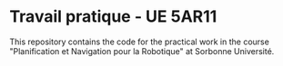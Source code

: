 # Travail pratique - UE 5AR11
This repository contains the code for the practical work in the course "Planification et Navigation pour la Robotique" at Sorbonne Université. 
